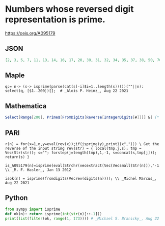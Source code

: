# Numbers whose reversed digit representation is prime\.
https://oeis.org/A095179
## JSON
```JSON
[2, 3, 5, 7, 11, 13, 14, 16, 17, 20, 30, 31, 32, 34, 35, 37, 38, 50, 70, 71, 73, 74, 76, 79, 91, 92, 95, 97, 98, 101, 104, 106, 107, 110, 112, 113, 118, 119, 124, 125, 128, 130, 131, 133, 134, 136, 140, 142, 145, 146, 149, 151, 152, 157, 160, 164, 166, 167, 170, 172]
```
## Maple
```Maple
q:= n-> (s-> isprime(parse(cat(s[-i]$i=1..length(s)))))(""||n):
select(q, [$1..200])[];  # _Alois P. Heinz_, Aug 22 2021
```
## Mathematica
```Mathematica
Select[Range[200], PrimeQ[FromDigits[Reverse[IntegerDigits[#]]]] &] (* _Harvey P. Dale_, Jun 13 2013 *)
```
## PARI
```PARI
r(n) = for(x=1,n,y=eval(rev(x));if(isprime(y),print1(x","))) \ Get the reverse of the input string rev(str) = { local(tmp,j,s); tmp = Vec(Str(str)); s=""; forstep(j=length(tmp),1,-1, s=concat(s,tmp[j])); return(s) }
```
```PARI
is_A095179(n)=isprime(eval(Strchr(vecextract(Vec(Vecsmall(Str(n))),"-1..1")))) \\ _M. F. Hasler_, Jan 13 2012
```
```PARI
isok(n) = isprime(fromdigits(Vecrev(digits(n)))); \\ _Michel Marcus_, Aug 22 2021
```
## Python
```Python
from sympy import isprime
def ok(n): return isprime(int(str(n)[::-1]))
print(list(filter(ok, range(1, 173)))) # _Michael S. Branicky_, Aug 22 2021
```
